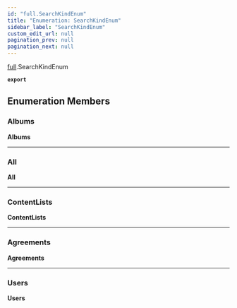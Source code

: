 ```yaml
---
id: "full.SearchKindEnum"
title: "Enumeration: SearchKindEnum"
sidebar_label: "SearchKindEnum"
custom_edit_url: null
pagination_prev: null
pagination_next: null
---
```


[full](../namespaces/full.md).SearchKindEnum

**`export`**

## Enumeration Members

### Albums

 **Albums**

___

### All

 **All**

___

### ContentLists

 **ContentLists**

___

### Agreements

 **Agreements**

___

### Users

 **Users**
